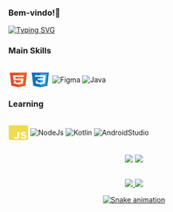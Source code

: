 ### Bem-vindo!🦋

[![Typing SVG](https://readme-typing-svg.herokuapp.com/?color=6A5ACD&size=35&center=true&vCenter=true&width=1000&lines=OIIIEE+bem-vindo(a)+ao+meu+perfil!+👋;Me+chamo+Paula+Blesa;E+estou+cursando+o+3º+semestre+de;Desenvolvimento+de+Sistemas+:%29)](https://git.io/typing-svg)





### Main Skills
<div style="display: inline_block"><br>
  <img align="center" alt="HTML" height="30" width="40" src="https://raw.githubusercontent.com/devicons/devicon/master/icons/html5/html5-original.svg">
  <img align="center" alt="CSS" height="30" width="40" src="https://raw.githubusercontent.com/devicons/devicon/master/icons/css3/css3-original.svg">
  <img align="center" alt="Figma" height="30" width="40" src="https://cdn.jsdelivr.net/gh/devicons/devicon/icons/figma/figma-original.svg" />
  <img align="center" alt="Java" height="30" width="40" src="https://cdn.jsdelivr.net/gh/devicons/devicon/icons/java/java-original.svg" />
 
</div>

### Learning
<div style="display: inline_block"><br>
  <img align="center" alt="Js" height="30" width="40" src="https://raw.githubusercontent.com/devicons/devicon/master/icons/javascript/javascript-plain.svg">
  <img  align="center" alt="NodeJs" height="30" width="40" src="https://cdn.jsdelivr.net/gh/devicons/devicon/icons/nodejs/nodejs-plain.svg" />
  <img align="center" alt="Kotlin" height="30" width="40" src="https://cdn.jsdelivr.net/gh/devicons/devicon/icons/kotlin/kotlin-original.svg" />
  <img align="center" alt="AndroidStudio" height="30" width="40" src="https://cdn.jsdelivr.net/gh/devicons/devicon/icons/androidstudio/androidstudio-original.svg" />
</div>


  ##
<div align="center"> 
  <a align= "center "href = "mailto:paulablesa6@gmail.com"><img src="https://img.shields.io/badge/-Gmail-%23333?style=for-the-badge&logo=gmail&logoColor=white" target="_blank"></a>
  <a align= "center"href="https://www.linkedin.com/in/paula-blesa-5ab53224a/" target="_blank"><img src="https://img.shields.io/badge/-LinkedIn-%230077B5?style=for-the-badge&logo=linkedin&logoColor=white" target="_blank"></a> 
  
  ##
</div>
<div align="center">
  

  
</div>


<div align="center" >
  <a href="https://github.com/StaniukaitisPaula">
  <img height="150em" src="https://github-readme-stats.vercel.app/api?username=StaniukaitisPaula&show_icons=true&theme=radical"/>
  <img height="150em" src="https://github-readme-stats.vercel.app/api/top-langs/?username=StaniukaitisPaula&layout=compact&langs_count=7&theme=radical"/>
</div>



<div align="center">

  ![Snake animation](https://github.com/viniciusnunes137/viniciusnunes137/blob/output/github-contribution-grid-snake.svg)

</div>

